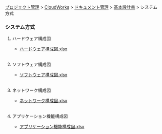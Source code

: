 [プロジェクト管理](../../../../../index.html) > [CloudWorks](../../../../index.html) > [ドキュメント管理](../../../index.html) > [基本設計書](../../index.html) > システム方式

### システム方式

1. ハードウェア構成図<br>
   * [ハードウェア構成図.xlsx](./ハードウェア構成図.xlsx)<br><br>

2. ソフトウェア構成図<br>
   * [ソフトウェア構成図.xlsx](./ソフトウェア構成図.xlsx)<br><br>

3. ネットワーク構成図<br>
   * [ネットワーク構成図.xlsx](./ネットワーク構成図.xlsx)<br><br>

4. アプリケーション機能構成図<br>
   * [アプリケーション機能構成図.xlsx](./アプリケーション機能構成図.xlsx)<br><br>


